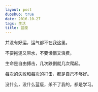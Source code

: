 ```yaml
---
layout: post
duoshuo: true
date: 2016-10-27
tags: 生活
title: 蓝瘦
---
```



并没有好运，运气都不在我这里。

不要拖泥又带水，不要懒惰又浪费。

生命是自由搏击，几次跌倒就几次爬起。

每次的失败和每次的打击，都是自己不够好。

没什么，没什么蓝瘦，杀不了我的，都是学习。
